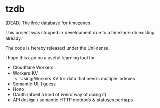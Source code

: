 # tzdb
[DEAD] The free database for timezones

This project was stopped in development due to a timezone db existing already.

The code is hereby released under the Unlicense.

I hope this can be a useful learning tool for
 - Cloudflare Workers
 - Workers KV
   * Using Workers KV for data that needs multiple indexes
 - Semantic UI, I guess
 - Hono
 - OAuth (albeit a kind of weird way of doing it)
 - API design / semantic HTTP methods & statuses perhaps
